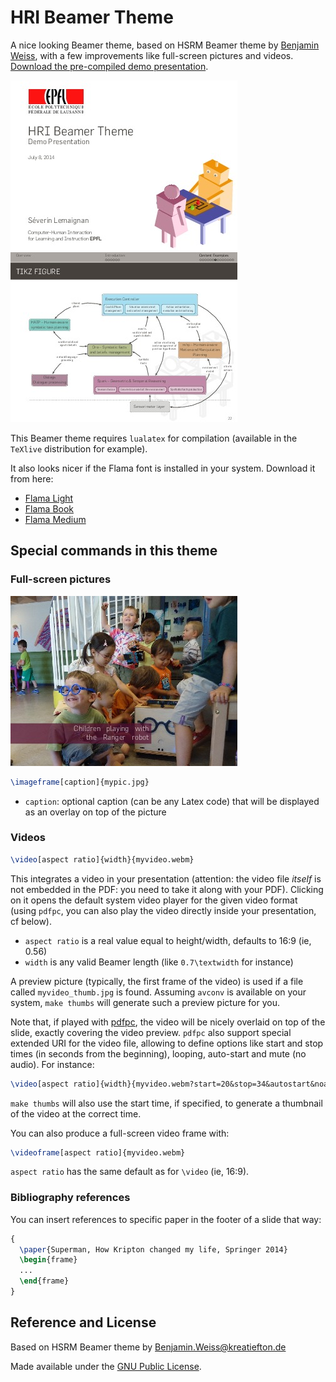 HRI Beamer Theme
================

A nice looking Beamer theme, based on HSRM Beamer theme by
[Benjamin Weiss](mailto:Benjamin.Weiss@kreatiefton.de), with a
few improvements like full-screen pictures and videos. [Download the
pre-compiled demo presentation](https://github.com/severin-lemaignan/hri-beamer-theme/blob/master/presentation.pdf?raw=true).

![Title page](doc/ex1.jpg)
![TikZ figure](doc/ex3.jpg)


This Beamer theme requires `lualatex` for compilation (available in the `TeXlive` distribution for example).

It also looks nicer if the Flama font is installed in your system. Download it from here: 
- [Flama Light](http://fontpark.net/en/font/flamalight)
- [Flama Book](http://fontpark.net/en/font/flamabook)
- [Flama Medium](http://fontpark.net/en/font/flamamedium)

Special commands in this theme
------------------------------

### Full-screen pictures

![Full page picture, with optional caption](doc/ex2.jpg)

```latex
\imageframe[caption]{mypic.jpg}
```

- `caption`: optional caption (can be any Latex code) that will be displayed as
  an overlay on top of the picture

### Videos

```latex
\video[aspect ratio]{width}{myvideo.webm}
```

This integrates a video in your presentation (attention: the video file
*itself* is not embedded in the PDF: you need to take it along with your PDF).
Clicking on it opens the default system video player for the given video format
(using `pdfpc`, you can also play the video directly inside your presentation,
cf below).

- `aspect ratio` is a real value equal to height/width, defaults to 16:9 (ie,
  0.56)
- `width` is any valid Beamer length (like `0.7\textwidth` for instance)

A preview picture (typically, the first frame of the video) is used if a file
called `myvideo_thumb.jpg` is found. Assuming `avconv` is available on your
system, `make thumbs` will generate such a preview picture for you.

Note that, if played with [pdfpc](https://github.com/severin-lemaignan/pdfpc),
the video will be nicely overlaid on top of the slide, exactly covering the
video preview. `pdfpc` also support special extended URI for the video file,
allowing to define options like start and stop times (in seconds from the
beginning), looping, auto-start and mute (no audio). For instance:

```latex
\video[aspect ratio]{width}{myvideo.webm?start=20&stop=34&autostart&noaudio&loop}
```

`make thumbs` will also use the start time, if specified, to generate a
thumbnail of the video at the correct time.


You can also produce a full-screen video frame with:

```latex
\videoframe[aspect ratio]{myvideo.webm}
```

`aspect ratio` has the same default as for `\video` (ie, 16:9).

### Bibliography references

You can insert references to specific paper in the footer of a slide that way:

```latex
{
  \paper{Superman, How Kripton changed my life, Springer 2014}
  \begin{frame}
  ...
  \end{frame}
}
```


Reference and License
---------------------

Based on HSRM Beamer theme by [Benjamin.Weiss@kreatiefton.de](mailto:Benjamin.Weiss@kreatiefton.de)

Made available under the [GNU Public License](http://www.gnu.org/licenses/gpl-3.0.en.html).

